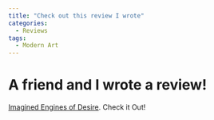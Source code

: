 ```yaml
---
title: "Check out this review I wrote"
categories:
  - Reviews
tags:
  - Modern Art    
---
```

# A friend and I wrote a review!
[Imagined Engines of Desire](https://www.cherwell.org/2024/05/16/imagined-engines-of-desire/). Check it Out!
